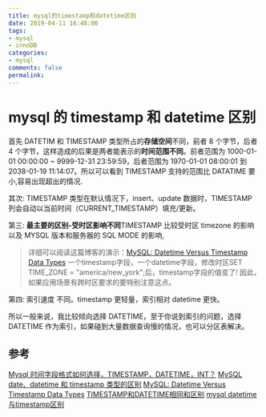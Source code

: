 ```yaml
---
title: mysql的timestamp和datetime区别
date: 2019-04-11 16:48:00
tags:
- mysql
- innoDB
categories:
- mysql
comments: false
permalink:
---
```


# mysql 的 timestamp 和 datetime 区别

首先 DATETIM 和 TIMESTAMP 类型所占的**存储空间**不同，前者 8 个字节，后者 4 个字节，这样造成的后果是两者能表示的**时间范围不同**。前者范围为 1000-01-01 00:00:00 ~ 9999-12-31 23:59:59，后者范围为 1970-01-01 08:00:01 到 2038-01-19 11:14:07。所以可以看到 TIMESTAMP 支持的范围比 DATATIME 要小,容易出现超出的情况.

其次: TIMESTAMP 类型在默认情况下，insert、update 数据时，TIMESTAMP 列会自动以当前时间（CURRENT_TIMESTAMP）填充/更新。

第三: **最主要的区别-受时区影响不同**TIMESTAMP 比较受时区 timezone 的影响以及 MYSQL 版本和服务器的 SQL MODE 的影响, 

> 详细可以阅读这篇博客的演示：[MySQL: Datetime Versus Timestamp Data Types](https://www.tech-recipes.com/rx/22599/mysql-datetime-vs-timestamp-data-type/)
> 一个timestamp字段，一个datetime字段，修改时区SET TIME_ZONE = "america/new_york";后，timestamp字段的值变了! 
> 因此，如果应用场景有跨时区要求的要特别注意这点。

第四: 索引速度
不同。timestamp 更轻量，索引相对 datetime 更快。

所以一般来说，我比较倾向选择 DATETIME，至于你说到索引的问题，选择 DATETIME 作为索引，如果碰到大量数据查询慢的情况，也可以分区表解决。

## 参考

[Mysql 时间字段格式如何选择，TIMESTAMP，DATETIME，INT？](https://segmentfault.com/q/1010000000121702)
[MySQL date、datetime 和 timestamp 类型的区别](https://zhuanlan.zhihu.com/p/23663741)
[MySQL: Datetime Versus Timestamp Data Types](https://www.tech-recipes.com/rx/22599/mysql-datetime-vs-timestamp-data-type/)
[TIMESTAMP和DATETIME相同和区别](https://blog.csdn.net/u012516166/article/details/79094560)
[mysql datetime与timestamp区别](https://blog.csdn.net/wangjun5159/article/details/48010563)